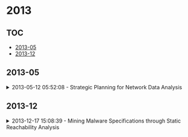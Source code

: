 # 2013

## TOC

- [2013-05](#2013-05)
- [2013-12](#2013-12)

## 2013-05

<details>

<summary>2013-05-12 05:52:08 - Strategic Planning for Network Data Analysis</summary>

- *Kartik Talamadupula, Octavian Udrea, Anton Riabov, Anand Ranganathan*

- `1305.2561v1` - [abs](http://arxiv.org/abs/1305.2561v1) - [pdf](http://arxiv.org/pdf/1305.2561v1)

> As network traffic monitoring software for cybersecurity, malware detection, and other critical tasks becomes increasingly automated, the rate of alerts and supporting data gathered, as well as the complexity of the underlying model, regularly exceed human processing capabilities. Many of these applications require complex models and constituent rules in order to come up with decisions that influence the operation of entire systems. In this paper, we motivate the novel "strategic planning" problem -- one of gathering data from the world and applying the underlying model of the domain in order to come up with decisions that will monitor the system in an automated manner. We describe our use of automated planning methods to this problem, including the technique that we used to solve it in a manner that would scale to the demands of a real-time, real world scenario. We then present a PDDL model of one such application scenario related to network administration and monitoring, followed by a description of a novel integrated system that was built to accept generated plans and to continue the execution process. Finally, we present evaluations of two different automated planners and their different capabilities with our integrated system, both on a six-month window of network data, and using a simulator.

</details>


## 2013-12

<details>

<summary>2013-12-17 15:08:39 - Mining Malware Specifications through Static Reachability Analysis</summary>

- *Hugo Daniel Macedo, Tayssir Touili*

- `1312.4814v1` - [abs](http://arxiv.org/abs/1312.4814v1) - [pdf](http://arxiv.org/pdf/1312.4814v1)

> The number of malicious software (malware) is growing out of control. Syntactic signature based detection cannot cope with such growth and manual construction of malware signature databases needs to be replaced by computer learning based approaches. Currently, a single modern signature capturing the semantics of a malicious behavior can be used to replace an arbitrarily large number of old-fashioned syntactical signatures. However teaching computers to learn such behaviors is a challenge. Existing work relies on dynamic analysis to extract malicious behaviors, but such technique does not guarantee the coverage of all behaviors. To sidestep this limitation we show how to learn malware signatures using static reachability analysis. The idea is to model binary programs using pushdown systems (that can be used to model the stack operations occurring during the binary code execution), use reachability analysis to extract behaviors in the form of trees, and use subtrees that are common among the trees extracted from a training set of malware files as signatures. To detect malware we propose to use a tree automaton to compactly store malicious behavior trees and check if any of the subtrees extracted from the file under analysis is malicious. Experimental data shows that our approach can be used to learn signatures from a training set of malware files and use them to detect a test set of malware that is 5 times the size of the training set.

</details>

